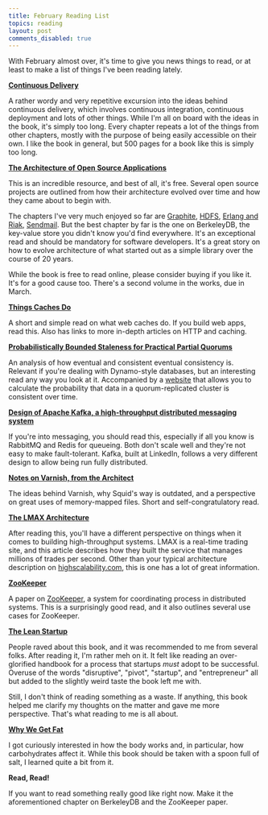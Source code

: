 ```yaml
---
title: February Reading List
topics: reading
layout: post
comments_disabled: true
---
```

With February almost over, it's time to give you news things to read, or at
least to make a list of things I've been reading lately.

[**Continuous Delivery**](http://amzn.to/yB6NUE)

A rather wordy and very repetitive excursion into the ideas behind continuous
delivery, which involves continuous integration, continuous deployment and lots
of other things. While I'm all on board with the ideas in the book, it's simply
too long. Every chapter repeats a lot of the things from other chapters, mostly
with the purpose of being easily accessible on their own. I like the book in
general, but 500 pages for a book like this is simply too long.

[**The Architecture of Open Source Applications**](http://www.aosabook.org/en/index.html)

This is an incredible resource, and best of all, it's free. Several open source
projects are outlined from how their architecture evolved over time and how they
came about to begin with.

The chapters I've very much enjoyed so far are
[Graphite](http://www.aosabook.org/en/graphite.html),
[HDFS](http://www.aosabook.org/en/hdfs.html), [Erlang and
Riak](http://www.aosabook.org/en/riak.html),
[Sendmail](http://www.aosabook.org/en/sendmail.html). But the best chapter by
far is the one on BerkeleyDB, the key-value store you didn't know you'd find
everywhere. It's an exceptional read and should be mandatory for software
developers. It's a great story on how to evolve architecture of what started out
as a simple library over the course of 20 years.

While the book is free to read online, please consider buying if you like it.
It's for a good cause too. There's a second volume in the works, due in March.

[**Things Caches Do**](http://tomayko.com/writings/things-caches-do)

A short and simple read on what web caches do. If you build web apps, read this.
Also has links to more in-depth articles on HTTP and caching.

[**Probabilistically Bounded Staleness for Practical Partial Quorums**](http://www.eecs.berkeley.edu/Pubs/TechRpts/2012/EECS-2012-4.html)

An analysis of how eventual and consistent eventual consistency is. Relevant if
you're dealing with Dynamo-style databases, but an interesting read any way you
look at it. Accompanied by a
[website](http://www.eecs.berkeley.edu/~pbailis/projects/pbs/) that allows you
to calculate the probability that data in a quorum-replicated cluster is
consistent over time.

[**Design of Apache Kafka, a high-throughput distributed messaging system**](http://incubator.apache.org/kafka/design.html)

If you're into messaging, you should read this, especially if all you know is
RabbitMQ and Redis for queueing. Both don't scale well and they're not easy to
make fault-tolerant. Kafka, built at LinkedIn, follows a very different design
to allow being run fully distributed.

[**Notes on Varnish, from the Architect**](https://www.varnish-cache.org/trac/wiki/ArchitectNotes)

The ideas behind Varnish, why Squid's way is outdated, and a perspective on
great uses of memory-mapped files. Short and self-congratulatory read.

[**The LMAX Architecture**](http://martinfowler.com/articles/lmax.html)

After reading this, you'll have a different perspective on things when it comes
to building high-throughput systems. LMAX is a real-time trading site, and this
article describes how they built the service that manages millions of trades per
second. Other than your typical architecture description on
[highscalability.com](http://highscalability.com/), this is one has a lot of
great information.

[**ZooKeeper**](http://www.usenix.org/events/usenix10/tech/full_papers/Hunt.pdf)

A paper on [ZooKeeper](http://zookeeper.apache.org/), a system for coordinating process in distributed systems.
This is a surprisingly good read, and it also outlines several use cases for
ZooKeeper.

[**The Lean Startup**](http://amzn.to/AAApeq)

People raved about this book, and it was recommended to me from several folks.
After reading it, I'm rather meh on it. It felt like reading an over-glorified
handbook for a process that startups _must_ adopt to be successful. Overuse of
the words "disruptive", "pivot", "startup", and "entrepreneur" all but added to
the slightly weird taste the book left me with.

Still, I don't think of reading something as a waste. If anything, this book
helped me clarify my thoughts on the matter and gave me more perspective. That's
what reading to me is all about.

[**Why We Get Fat**](http://amzn.to/wlJQUw)

I got curiously interested in how the body works and, in particular, how
carbohydrates affect it. While this book should be taken with a spoon full of
salt, I learned quite a bit from it.

**Read, Read!**

If you want to read something really good like right now. Make it the
aforementioned chapter on BerkeleyDB and the ZooKeeper paper.
